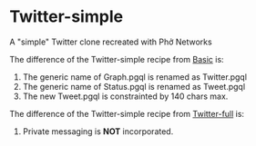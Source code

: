 # Twitter-simple

A "simple" Twitter clone recreated with Phở Networks

The difference of the Twitter-simple recipe from [Basic](https://github.com/pho-recipes/Basic) is:

1. The generic name of Graph.pgql is renamed as Twitter.pgql 
2. The generic name of Status.pgql is renamed as Tweet.pgql
3. The new Tweet.pgql is constrainted by 140 chars max.

The difference of the Twitter-simple recipe from [Twitter-full](https://github.com/pho-recipes/Twitter-full) is:

1. Private messaging is **NOT** incorporated.


